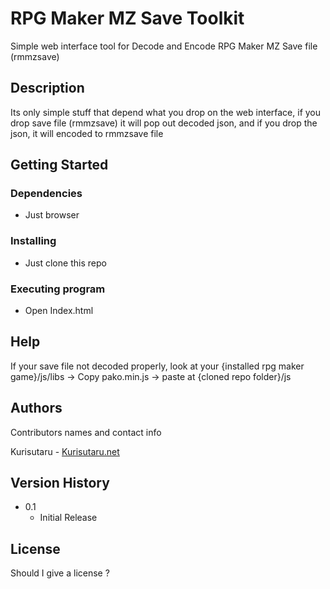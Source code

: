# RPG Maker MZ Save Toolkit

Simple web interface tool for Decode and Encode RPG Maker MZ Save file (rmmzsave)

## Description

Its only simple stuff that depend what you drop on the web interface, if you drop save file (rmmzsave) it will pop out decoded json, and if you drop the json, it will encoded to rmmzsave file

## Getting Started

### Dependencies

* Just browser

### Installing

* Just clone this repo

### Executing program

* Open Index.html

## Help

If your save file not decoded properly, look at your {installed rpg maker game}/js/libs -> Copy pako.min.js -> paste at {cloned repo folder}/js

## Authors

Contributors names and contact info

Kurisutaru - [Kurisutaru.net](https://www.kurisutaru.net)

## Version History

* 0.1
    * Initial Release

## License

Should I give a license ?
